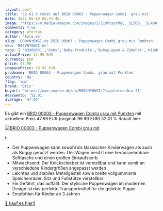 ```yaml
---
layout: post
title: '52.01 % rabat auf BRIO 00003 - Puppenwagen Combi  grau mit'
date: 2021-06-19 06:44:45
image: 'https://m.media-amazon.com/images/I/51mhUsyrhgL._SL500_._SL400_.jpg'
comments: true
category: ofertas
author: 'tole.es'
slug: 'B00VNY6WGI-de BRIO 00003 - Puppenwagen Combi grau mit Punkten'
sku: 'B00VNY6WGI-de'
tags: [ '63969031','Baby','Baby-Produkte','Babypuppen & Zubehör','Kinderwagen & Buggys','Kinderwagen, Buggys & Zubehör','Produkte','Puppen & Zubehör','Puppen und Zubehör','Puppenwagen','Puppenzubehör','Spielzeug','brio', ]
actualPrice: 47.99 EUR
currency: EUR
price: 47.99
comparePrice: 99.99 EUR
prodname: 'BRIO 00003 - Puppenwagen Combi  grau mit Punkten'
country: 'de'
flag: '🇩🇪'
brand: 'Brio'
buyurl: 'https://www.amazon.de/dp/B00VNY6WGI/?tag=tolees0ca-21'
descuento: '52.01'
average: '47.99'
---
```


Es gibt ein [BRIO 00003 - Puppenwagen Combi  grau mit Punkten](https://www.amazon.de/dp/B00VNY6WGI/?tag=tolees0ca-21) mit aktuellem Preis 47.99 EUR (original: 99.99 EUR) 52.01 % Rabatt hier:

[![BRIO 00003 - Puppenwagen Combi  grau mit](https://m.media-amazon.com/images/I/51mhUsyrhgL._SL500_._SL400_.jpg)](https://www.amazon.de/dp/B00VNY6WGI/?tag=tolees0ca-21)

ℹ️:

- Der Puppenwagen kann sowohl als klassischer Kinderwagen als auch als Buggy genutzt werden. Der Wagen besitzt eine herausnehmbare Softtasche und einen großen Einkaufskorb
- Mitwachsend: Der Knickschieber ist verstellbar und kann somit an verschiedene Kindergrößen angepasst werden
- Leichtes und stabiles Metallgestell sowie breite vollgummierte Speichenräder. Sitz und Fußstütze verstellbar
- Ein Gefährt, das auffällt: Der stylische Puppenwagen im modernen Design ist das perfekte Transportmittel für die geliebte Puppe
- Empfohlen für Kinder ab 3 Jahren

[🛒 kauf es hier!!](https://www.amazon.de/dp/B00VNY6WGI/?tag=tolees0ca-21)
